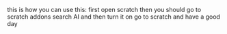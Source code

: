 this is how you can use this: first open scratch then you should go to scratch addons search AI and then turn it on go to scratch and have a good day
